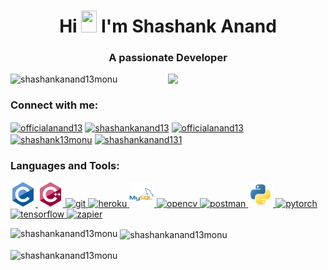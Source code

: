 
<h1 align="center">Hi <img src="https://media.giphy.com/media/hvRJCLFzcasrR4ia7z/giphy.gif" width="25px" height="35px" >  I'm Shashank Anand</h1>
<h3 align="center">A passionate Developer</h3>
<p align="right"><img src= "https://github.com/shashankanand13monu/shashankanand13monu/blob/main/code.gif"align="right" width=50%>

<p align="left"> <img src="https://komarev.com/ghpvc/?username=shashankanand13monu&label=Views&color=21f505&style=flat" alt="shashankanand13monu" /> </p>

<h3 align="left">Connect with me:</h3>
<p align="left">
<a href="https://twitter.com/officialanand13" target="blank"><img align="center" src="https://raw.githubusercontent.com/rahuldkjain/github-profile-readme-generator/master/src/images/icons/Social/twitter.svg" alt="officialanand13" height="30" width="40" /></a>
<a href="https://linkedin.com/in/shashankanand13" target="blank"><img align="center" src="https://raw.githubusercontent.com/rahuldkjain/github-profile-readme-generator/master/src/images/icons/Social/linked-in-alt.svg" alt="shashankanand13" height="30" width="40" /></a>
<a href="https://instagram.com/officialanand13" target="blank"><img align="center" src="https://raw.githubusercontent.com/rahuldkjain/github-profile-readme-generator/master/src/images/icons/Social/instagram.svg" alt="officialanand13" height="30" width="40" /></a>
<a href="https://www.codechef.com/users/shashank13monu" target="blank"><img align="center" src="https://cdn.jsdelivr.net/npm/simple-icons@3.1.0/icons/codechef.svg" alt="shashank13monu" height="30" width="40" /></a>
<a href="https://www.hackerrank.com/shashankanand131" target="blank"><img align="center" src="https://raw.githubusercontent.com/rahuldkjain/github-profile-readme-generator/master/src/images/icons/Social/hackerrank.svg" alt="shashankanand131" height="30" width="40" /></a>
</p>

<h3 align="left">Languages and Tools:</h3>
<p align="left"> <a href="https://www.cprogramming.com/" target="_blank"> <img src="https://raw.githubusercontent.com/devicons/devicon/master/icons/c/c-original.svg" alt="c" width="40" height="40"/> </a> <a href="https://www.w3schools.com/cpp/" target="_blank"> <img src="https://raw.githubusercontent.com/devicons/devicon/master/icons/cplusplus/cplusplus-original.svg" alt="cplusplus" width="40" height="40"/> </a> <a href="https://git-scm.com/" target="_blank"> <img src="https://www.vectorlogo.zone/logos/git-scm/git-scm-icon.svg" alt="git" width="40" height="40"/> </a> <a href="https://heroku.com" target="_blank"> <img src="https://www.vectorlogo.zone/logos/heroku/heroku-icon.svg" alt="heroku" width="40" height="40"/> </a> <a href="https://www.mysql.com/" target="_blank"> <img src="https://raw.githubusercontent.com/devicons/devicon/master/icons/mysql/mysql-original-wordmark.svg" alt="mysql" width="40" height="40"/> </a> <a href="https://opencv.org/" target="_blank"> <img src="https://www.vectorlogo.zone/logos/opencv/opencv-icon.svg" alt="opencv" width="40" height="40"/> </a> <a href="https://postman.com" target="_blank"> <img src="https://www.vectorlogo.zone/logos/getpostman/getpostman-icon.svg" alt="postman" width="40" height="40"/> </a> <a href="https://www.python.org" target="_blank"> <img src="https://raw.githubusercontent.com/devicons/devicon/master/icons/python/python-original.svg" alt="python" width="40" height="40"/> </a> <a href="https://pytorch.org/" target="_blank"> <img src="https://www.vectorlogo.zone/logos/pytorch/pytorch-icon.svg" alt="pytorch" width="40" height="40"/> </a> <a href="https://www.tensorflow.org" target="_blank"> <img src="https://www.vectorlogo.zone/logos/tensorflow/tensorflow-icon.svg" alt="tensorflow" width="40" height="40"/> </a> <a href="https://zapier.com" target="_blank"> <img src="https://www.vectorlogo.zone/logos/zapier/zapier-icon.svg" alt="zapier" width="40" height="40"/> </a> </p>

<p><img align="left" src="https://github-readme-stats.vercel.app/api/top-langs?username=shashankanand13monu&show_icons=true&theme=highcontrast&locale=en&layout=compact" alt="shashankanand13monu" /></p>

<p>&nbsp;<img align="center" src="https://github-readme-stats.vercel.app/api?username=shashankanand13monu&show_icons=true&theme=dark&locale=en" alt="shashankanand13monu" /></p>

<p><img align="center" src="https://github-readme-streak-stats.herokuapp.com/?user=shashankanand13monu&theme=highcontrast" alt="shashankanand13monu" /></p>
